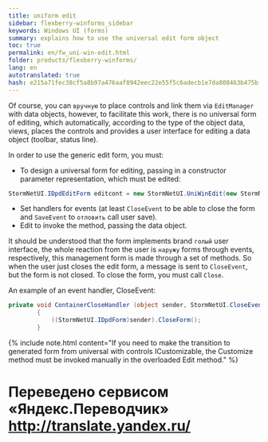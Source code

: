 ```yaml
--- 
title: uniform edit 
sidebar: flexberry-winforms_sidebar 
keywords: Windows UI (forms) 
summary: explains how to use the universal edit form object 
toc: true 
permalink: en/fw_uni-win-edit.html 
folder: products/flexberry-winforms/ 
lang: en 
autotranslated: true 
hash: e215a71fec38cf5a8b97a476aaf8942eec22e55f5c6adecb1e7da808463b475b 
--- 
```


Of course, you can `вручную` to place controls and link them via `EditManager` with data objects, however, to facilitate this work, there is no universal form of editing, which automatically, according to the type of the object data, views, places the controls and provides a user interface for editing a data object (toolbar, status line). 

In order to use the generic edit form, you must: 
* To design a universal form for editing, passing in a constructor parameter representation, which must be edited: 

```csharp
StormNetUI.IDpdEditForm editcont = new StormNetUI.UniWinEdit(new StormNet.View[]{viewforedit});
``` 

* Set handlers for events (at least `CloseEvent` to be able to close the form and `SaveEvent` to `отловить` call user save). 
* Edit to invoke the method, passing the data object. 

It should be understood that the form implements brand `голый` user interface, the whole reaction from the user is `наружу` forms through events, respectively, this management form is made through a set of methods. So when the user just closes the edit form, a message is sent to `CloseEvent`, but the form is not closed. To close the form, you must call `Close`. 



An example of an event handler, CloseEvent: 

```csharp
private void ContainerCloseHandler (object sender, StormNetUI.CloseEventArgs args)
		{
			((StormNetUI.IDpdForm)sender).CloseForm();
		}
``` 

{% include note.html content="If you need to make the transition to generated form from universal with controls ICustomizable, the Customize method must be invoked manually in the overloaded Edit method." %}


 # Переведено сервисом «Яндекс.Переводчик» http://translate.yandex.ru/